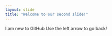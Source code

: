 ```yaml
---
layout: slide
title: "Welcome to our second slide!"
---
```

I am new to GitHub
Use the left arrow to go back!
